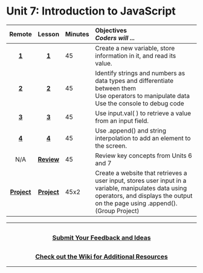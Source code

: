 # Unit 7: Introduction to JavaScript

|Remote|                                                        Lesson                                                         | Minutes | Objectives <br> _Coders will ..._                                                                                                                                                     |
| :-------------------------------------------------------------------------------------------------------------------: | :-----: | :------------------------------------------------------------------------------------------------------------------------------------------------------------------------------------ |:----|
| [**1**](https://docs.google.com/presentation/d/1AaIOMvh5GstXWmbmbhbtAXS_SCUaTLix-Jda4bZWB80/edit#slide=id.g801a20f61f_0_262)|     [**1**](https://docs.google.com/presentation/d/1RGoBSFb5kc0cZS7o6MnrZ0xWMynP7BEf9DEpQlWvdCo/edit?usp=sharing)     |   45    | Create a new variable, store information in it, and read its value.                                                                                                                   |
| [**2**](https://docs.google.com/presentation/d/1RRa6_isBDIIQ-3yonJa34rOK44Q8Idnh97ZBXYeDCt8/edit#slide=id.g5d61b732ba_0_0)|     [**2**](https://docs.google.com/presentation/d/15R71dJLJs-S_OGPcBtPZJOhQ3IbSLiiGetWa0g7AhJU/edit?usp=sharing)     |   45    | Identify strings and numbers as data types and differentiate between them<br> Use operators to manipulate data        <br> Use the console to debug code                                                                |
| [**3**](https://docs.google.com/presentation/d/1fUPIWidG99nfDccJ9jeBxj1mw259fBKBXsYRYmUdsiE/edit#slide=id.g5d61b732ba_0_0)|     [**3**](https://docs.google.com/presentation/d/1QomWGJmdjc0aHJZPLjb8SI-NGQPaw5Trl6A3Q1jeAWA/edit?usp=sharing)     |   45    | Use input.val( ) to retrieve a value from an input field.                                                                                                                             |
| [**4**](https://docs.google.com/presentation/d/14cLsCObYHAeWsMQcKS3Qkily-b_dw7VWRhY9zcvbjqk/edit#slide=id.g5d61b732ba_0_0)|     [**4**](https://docs.google.com/presentation/d/1Tecktka08NtQ2Kyg-AbXpLGTOUu9LTJI0e9j6UotmyU/edit?usp=sharing)     |   45    | Use .append() and string interpolation to add an element to the screen.                                                                                                               |
|N/A| [**Review**](https://docs.google.com/presentation/d/11SPm61ewL8C3R0YkWBE4stwBC5NcXnI0pp2Vg7Bn8_4/edit#slide=id.g801a20f61f_0_4200) |  45 | Review key concepts from Units 6 and 7|
|[**Project**](https://docs.google.com/presentation/d/1QQULJc4ms2bce8onrlgHr2qGaU8iBmnHwwLUmm3c1Z4/edit)| [**Project**](https://docs.google.com/presentation/d/1I9I1iPAHTIJuHCg4nB9hMovAbUOjzHTJkkeftvhOCQE/edit?usp=sharing) |  45x2   | Create a website that retrieves a user input, stores user input in a variable, manipulates data using operators, and displays the output on the page using .append(). (Group Project) |

---
## <h3 align="center"><a href="https://docs.google.com/forms/d/e/1FAIpQLSc4oUNSthmU63TqlzUOOWd3buX3tGVIPRNDm0tsLB_nOONRLQ/viewform">Submit Your Feedback and Ideas</a></h3>

## <h3 align="center"><a href="https://github.com/itscodenation/curriculum-21-22/wiki">Check out the Wiki for Additional Resources</a></h3>

---